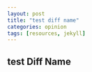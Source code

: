```yaml
---
layout: post
title: "test diff name"
categories: opinion
tags: [resources, jekyll]
---
```


## test Diff Name
